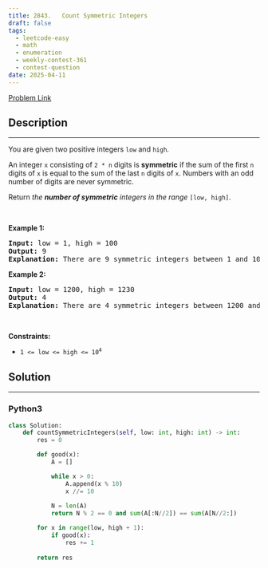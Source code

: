 ```yaml
---
title: 2843.   Count Symmetric Integers
draft: false
tags: 
  - leetcode-easy
  - math
  - enumeration
  - weekly-contest-361
  - contest-question
date: 2025-04-11
---
```


[Problem Link](https://leetcode.com/problems/count-symmetric-integers/)

## Description

---
<p>You are given two positive integers <code>low</code> and <code>high</code>.</p>

<p>An integer <code>x</code> consisting of <code>2 * n</code> digits is <strong>symmetric</strong> if the sum of the first <code>n</code> digits of <code>x</code> is equal to the sum of the last <code>n</code> digits of <code>x</code>. Numbers with an odd number of digits are never symmetric.</p>

<p>Return <em>the <strong>number of symmetric</strong> integers in the range</em> <code>[low, high]</code>.</p>

<p>&nbsp;</p>
<p><strong class="example">Example 1:</strong></p>

<pre>
<strong>Input:</strong> low = 1, high = 100
<strong>Output:</strong> 9
<strong>Explanation:</strong> There are 9 symmetric integers between 1 and 100: 11, 22, 33, 44, 55, 66, 77, 88, and 99.
</pre>

<p><strong class="example">Example 2:</strong></p>

<pre>
<strong>Input:</strong> low = 1200, high = 1230
<strong>Output:</strong> 4
<strong>Explanation:</strong> There are 4 symmetric integers between 1200 and 1230: 1203, 1212, 1221, and 1230.
</pre>

<p>&nbsp;</p>
<p><strong>Constraints:</strong></p>

<ul>
	<li><code>1 &lt;= low &lt;= high &lt;= 10<sup>4</sup></code></li>
</ul>


## Solution

---
### Python3
``` py title='count-symmetric-integers'
class Solution:
    def countSymmetricIntegers(self, low: int, high: int) -> int:
        res = 0

        def good(x):
            A = []

            while x > 0:
                A.append(x % 10)
                x //= 10
            
            N = len(A)
            return N % 2 == 0 and sum(A[:N//2]) == sum(A[N//2:])

        for x in range(low, high + 1):
            if good(x):
                res += 1
        
        return res
```

